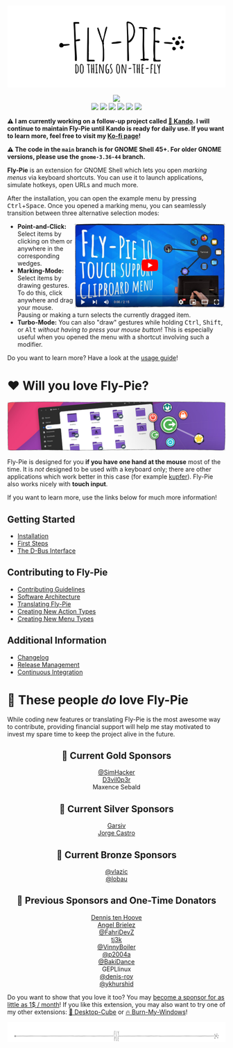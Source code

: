 <!--
SPDX-FileCopyrightText: Simon Schneegans <code@simonschneegans.de>
SPDX-License-Identifier: CC-BY-4.0
-->

<p align="center">
  <img src ="docs/pics/logo.gif" />
</p>

<p align="center">
  <a href="https://extensions.gnome.org/extension/3433/fly-pie"><img src="https://img.shields.io/badge/Download-extensions.gnome.org-e67f4d.svg?logo=gnome&logoColor=lightgrey&labelColor=303030" /></a>
  <br />
  <a href="https://github.com/Schneegans/Fly-Pie/actions"><img src="https://github.com/Schneegans/Fly-Pie/workflows/Checks/badge.svg?branch=main" /></a>
  <a href="https://api.reuse.software/info/github.com/Schneegans/Fly-Pie"><img src="https://api.reuse.software/badge/github.com/Schneegans/Fly-Pie" /></a>
  <a href="https://hosted.weblate.org/engage/fly-pie/"><img src="https://img.shields.io/weblate/progress/fly-pie?label=Translated&logo=weblate&logoColor=lightgray&labelColor=303030" /></a>
  <a href="LICENSE"><img src="https://img.shields.io/badge/License-MIT-purple.svg?labelColor=303030" /></a>
  <a href="scripts/cloc.sh"><img src="https://img.shields.io/endpoint?url=https://gist.githubusercontent.com/Schneegans/8f6459c2417de7534f64d98360dde865/raw/loc.json" /></a>
  <a href="scripts/cloc.sh"><img src="https://img.shields.io/endpoint?url=https://gist.githubusercontent.com/Schneegans/8f6459c2417de7534f64d98360dde865/raw/comments.json" /></a>
</p>

**:warning: I am currently working on a follow-up project called [🥧 Kando](https://github.com/kando-menu/kando). I will continue to maintain Fly-Pie until Kando is ready for daily use. If you want to learn more, feel free to visit my [Ko-fi page](https://ko-fi.com/schneegans)!**

**:warning: The code in the `main` branch is for GNOME Shell 45+. For older GNOME versions, please use the `gnome-3.36-44` branch.**

**Fly-Pie** is an extension for GNOME Shell which lets you open _marking menus_ via keyboard shortcuts.
You can use it to launch applications, simulate hotkeys, open URLs and much more.

After the installation, you can open the example menu by pressing <kbd>Ctrl</kbd>+<kbd>Space</kbd>.
Once you opened a marking menu, you can seamlessly transition between three alternative selection modes:

<a href="https://youtu.be/BGXtckqhEIk"><img align="right" width="350px" src ="docs/pics/player6.jpg" /></a>

- **Point-and-Click:** Select items by clicking on them or anywhere in the corresponding wedges.
- **Marking-Mode:** Select items by drawing gestures. To do this, click anywhere and drag your mouse. Pausing or making a turn selects the currently dragged item.
- **Turbo-Mode:** You can also "draw" gestures while holding <kbd>Ctrl</kbd>, <kbd>Shift</kbd>, or <kbd>Alt</kbd> _without having to press your mouse button_! This is especially useful when you opened the menu with a shortcut involving such a modifier.

Do you want to learn more? Have a look at the [usage guide](docs/first-steps.md)!

# :heart: Will you love Fly-Pie?

<p align="center">
  <img src ="docs/pics/banner-05.jpg" />
</p>

Fly-Pie is designed for you **if you have one hand at the mouse** most of the time.
It is _not_ designed to be used with a keyboard only; there are other
applications which work better in this case (for example [kupfer](https://github.com/kupferlauncher/kupfer)).
Fly-Pie also works nicely with **touch input**.

If you want to learn more, use the links below for much more information!

## Getting Started

- [Installation](docs/installation.md)
- [First Steps](docs/first-steps.md)
- [The D-Bus Interface](docs/dbus-interface.md)

## Contributing to Fly-Pie

- [Contributing Guidelines](docs/contributing.md)
- [Software Architecture](docs/software-architecture.md)
- [Translating Fly-Pie](docs/translating.md)
- [Creating New Action Types](docs/creating-actions.md)
- [Creating New Menu Types](docs/creating-menus.md)

## Additional Information

- [Changelog](docs/changelog.md)
- [Release Management](docs/release-management.md)
- [Continuous Integration](docs/continuous-integration.md)

# :revolving_hearts: These people _do_ love Fly-Pie

While coding new features or translating Fly-Pie is the most awesome way to contribute, providing financial support will help me stay motivated to invest my spare time to keep the project alive in the future.

<h2 align="center">🥇 Current Gold Sponsors</h2>
<p align="center">
  <a href="https://github.com/SimHacker">@SimHacker</a><br>
  <a href="https://github.com/D3vil0p3r">D3vil0p3r</a><br>
  Maxence Sebald<br>
</p>

<h2 align="center">🥈 Current Silver Sponsors</h2>
<p align="center">
  <a href="https://www.llorachdevs.com/Home">Garsiv</a><br>
  <a href="https://github.com/castrojo">Jorge Castro</a>
</p>

<h2 align="center">🥉 Current Bronze Sponsors</h2>
<p align="center">
  <a href='https://github.com/vlazic'>@vlazic</a><br>
  <a href="https://github.com/lobau">@lobau</a>
</p>

<h2 align="center">🏅 Previous Sponsors and One-Time Donators</h2>
<p align="center">
  <a href="https://github.com/dennis1248">Dennis ten Hoove</a><br>
  <a href='https://github.com/AngelBrielez'>Angel Brielez</a><br>
  <a href="https://github.com/FahriDevZ">@FahriDevZ</a><br>
  <a href="https://twitter.com/tjiiik">tj3k</a><br>
  <a href="https://github.com/VinnyBoiler">@VinnyBoiler</a><br>
  <a href="https://github.com/p2004a">@p2004a</a><br>
  <a href="https://github.com/BakiDance">@BakiDance</a><br>
  GEPLlinux<br>
  <a href="https://github.com/denis-roy">@denis-roy</a><br>
  <a href="https://github.com/ykhurshid">@ykhurshid</a>
</p>

Do you want to show that you love it too? You may <a href="https://github.com/sponsors/Schneegans">become a sponsor for as little as 1$ / month</a>!
If you like this extension, you may also want to try one of my other extensions: [🧊 Desktop-Cube](https://github.com/Schneegans/Desktop-Cube) or [🔥 Burn-My-Windows](https://github.com/Schneegans/Burn-My-Windows/)!

<p align="center"><img src ="docs/pics/hr.svg" /></p>
